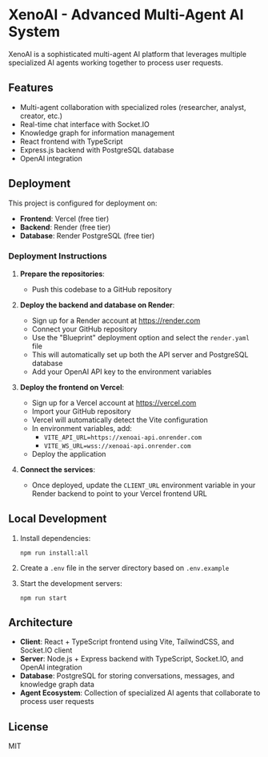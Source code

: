 # XenoAI - Advanced Multi-Agent AI System

XenoAI is a sophisticated multi-agent AI platform that leverages multiple specialized AI agents working together to process user requests.

## Features

- Multi-agent collaboration with specialized roles (researcher, analyst, creator, etc.)
- Real-time chat interface with Socket.IO
- Knowledge graph for information management
- React frontend with TypeScript
- Express.js backend with PostgreSQL database
- OpenAI integration

## Deployment

This project is configured for deployment on:

- **Frontend**: Vercel (free tier)
- **Backend**: Render (free tier)
- **Database**: Render PostgreSQL (free tier)

### Deployment Instructions

1. **Prepare the repositories**:
   - Push this codebase to a GitHub repository

2. **Deploy the backend and database on Render**:
   - Sign up for a Render account at https://render.com
   - Connect your GitHub repository
   - Use the "Blueprint" deployment option and select the `render.yaml` file
   - This will automatically set up both the API server and PostgreSQL database
   - Add your OpenAI API key to the environment variables

3. **Deploy the frontend on Vercel**:
   - Sign up for a Vercel account at https://vercel.com
   - Import your GitHub repository
   - Vercel will automatically detect the Vite configuration
   - In environment variables, add:
     - `VITE_API_URL=https://xenoai-api.onrender.com`
     - `VITE_WS_URL=wss://xenoai-api.onrender.com`
   - Deploy the application

4. **Connect the services**:
   - Once deployed, update the `CLIENT_URL` environment variable in your Render backend to point to your Vercel frontend URL

## Local Development

1. Install dependencies:
   ```
   npm run install:all
   ```

2. Create a `.env` file in the server directory based on `.env.example`

3. Start the development servers:
   ```
   npm run start
   ```

## Architecture

- **Client**: React + TypeScript frontend using Vite, TailwindCSS, and Socket.IO client
- **Server**: Node.js + Express backend with TypeScript, Socket.IO, and OpenAI integration
- **Database**: PostgreSQL for storing conversations, messages, and knowledge graph data
- **Agent Ecosystem**: Collection of specialized AI agents that collaborate to process user requests

## License

MIT